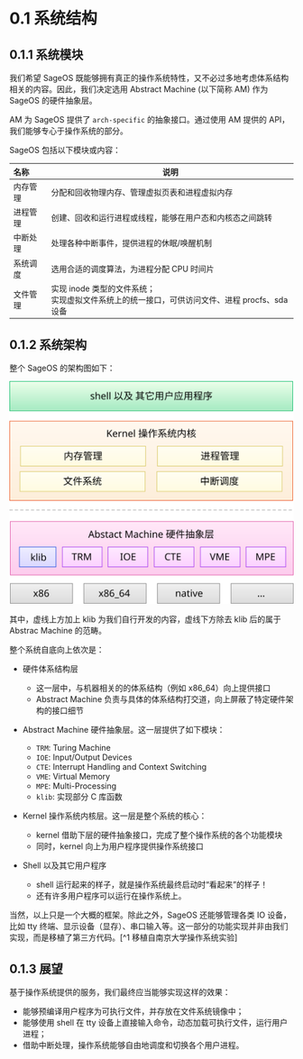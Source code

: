 # 0.1 系统结构

## 0.1.1 系统模块

我们希望 SageOS 既能够拥有真正的操作系统特性，又不必过多地考虑体系结构相关的内容。因此，我们决定选用 Abstract Machine (以下简称 AM) 作为 SageOS 的硬件抽象层。

AM 为 SageOS 提供了 `arch-specific` 的抽象接口。通过使用 AM 提供的 API，我们能够专心于操作系统的部分。

SageOS 包括以下模块或内容：

| 名称     | 说明                                                         |
| :----------- | -------------------------------------------------------- |
| 内存管理 | 分配和回收物理内存、管理虚拟页表和进程虚拟内存               |
| 进程管理 | 创建、回收和运行进程或线程，能够在用户态和内核态之间跳转     |
| 中断处理 | 处理各种中断事件，提供进程的休眠/唤醒机制                    |
| 系统调度 | 选用合适的调度算法，为进程分配 CPU 时间片                    |
| 文件管理 | 实现 inode 类型的文件系统；<br />实现虚拟文件系统上的统一接口，可供访问文件、进程 procfs、sda 设备 |

## 0.1.2 系统架构

整个 SageOS 的架构图如下：

![](./assets/structure.svg)

其中，虚线上方加上 klib 为我们自行开发的内容，虚线下方除去 klib 后的属于 Abstrac Machine 的范畴。

整个系统自底向上依次是：

- 硬件体系结构层
  - 这一层中，与机器相关的的体系结构（例如 x86_64）向上提供接口
  - Abstract Machine 负责与具体的体系结构打交道，向上屏蔽了特定硬件架构的接口细节

- Abstract Machine 硬件抽象层。这一层提供了如下模块：
  - `TRM`: Turing Machine
  - `IOE`: Input/Output Devices
  - `CTE`: Interrupt Handling and Context Switching
  - `VME`: Virtual Memory
  - `MPE`: Multi-Processing
  - `klib`: 实现部分 C 库函数
- Kernel 操作系统内核层。这一层是整个系统的核心：
  - kernel 借助下层的硬件抽象接口，完成了整个操作系统的各个功能模块
  - 同时，kernel 向上为用户程序提供操作系统接口

- Shell 以及其它用户程序
  - shell 运行起来的样子，就是操作系统最终启动时“看起来”的样子！
  - 还有许多用户程序可以运行在操作系统上。


当然，以上只是一个大概的框架。除此之外，SageOS 还能够管理各类 IO 设备，比如 tty 终端、显示设备（显存）、串口输入等。这一部分的功能实现并非由我们实现，而是移植了第三方代码。[^1 移植自南京大学操作系统实验]

## 0.1.3 展望

基于操作系统提供的服务，我们最终应当能够实现这样的效果：

- 能够预编译用户程序为可执行文件，并存放在文件系统镜像中；
- 能够使用 shell 在 tty 设备上直接输入命令，动态加载可执行文件，运行用户进程；
- 借助中断处理，操作系统能够自由地调度和切换各个用户进程。

[^1]: 移植自南京大学操作系统实验
